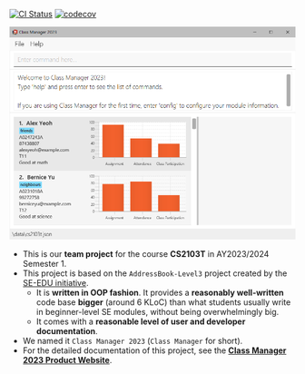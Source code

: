[![CI Status](https://github.com/AY2324S1-CS2103T-T11-1/tp/workflows/Java%20CI/badge.svg)](https://github.com/AY2324S1-CS2103T-T11-1/tp/actions)
[![codecov](https://codecov.io/gh/AY2324S1-CS2103T-T11-1/tp/graph/badge.svg?token=V7P4WC496H)](https://codecov.io/gh/AY2324S1-CS2103T-T11-1/tp)

![Ui](docs/images/Ui.png)

* This is our **team project** for the course **CS2103T** in AY2023/2024 Semester 1.
* This project is based on the `AddressBook-Level3` project created by the [SE-EDU initiative](https://se-education.org).
  * It is **written in OOP fashion**. It provides a **reasonably well-written** code base **bigger** (around 6 KLoC) than what students usually write in beginner-level SE modules, without being overwhelmingly big.
  * It comes with a **reasonable level of user and developer documentation**.
* We named it `Class Manager 2023` (`Class Manager` for short).
* For the detailed documentation of this project, see the **[Class Manager 2023 Product Website](https://ay2324s1-cs2103t-t11-1.github.io/tp/)**.
